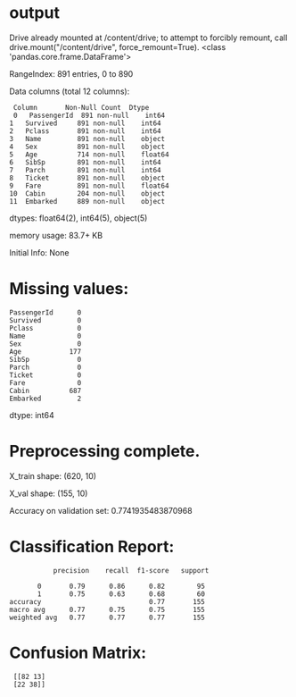 # output 
Drive already mounted at /content/drive; to attempt to forcibly remount, call drive.mount("/content/drive", force_remount=True).
<class 'pandas.core.frame.DataFrame'>

RangeIndex: 891 entries, 0 to 890

Data columns (total 12 columns):

     Column       Non-Null Count  Dtype
     0   PassengerId  891 non-null    int64  
    1   Survived     891 non-null    int64  
    2   Pclass       891 non-null    int64  
    3   Name         891 non-null    object 
    4   Sex          891 non-null    object 
    5   Age          714 non-null    float64
    6   SibSp        891 non-null    int64 
    7   Parch        891 non-null    int64  
    8   Ticket       891 non-null    object  
    9   Fare         891 non-null    float64
    10  Cabin        204 non-null    object 
    11  Embarked     889 non-null    object 
 
dtypes: float64(2), int64(5), object(5)

memory usage: 83.7+ KB

Initial Info:
 None
# Missing values:

    PassengerId      0
    Survived         0
    Pclass           0
    Name             0
    Sex              0
    Age            177
    SibSp            0
    Parch            0
    Ticket           0
    Fare             0
    Cabin          687
    Embarked         2
dtype: int64
# Preprocessing complete.
X_train shape: (620, 10)

X_val shape: (155, 10)

Accuracy on validation set: 0.7741935483870968

 # Classification Report:
               precision    recall  f1-score   support

           0       0.79      0.86      0.82        95
           1       0.75      0.63      0.68        60
    accuracy                           0.77       155 
    macro avg      0.77      0.75      0.75       155 
    weighted avg   0.77      0.77      0.77       155


 # Confusion Matrix:
     [[82 13]
     [22 38]]
